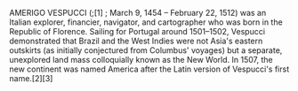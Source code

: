 AMERIGO VESPUCCI (;[1] ; March 9, 1454 – February 22, 1512) was an Italian explorer, financier, navigator, and cartographer who was born in the Republic of Florence. Sailing for Portugal around 1501–1502, Vespucci demonstrated that Brazil and the West Indies were not Asia's eastern outskirts (as initially conjectured from Columbus' voyages) but a separate, unexplored land mass colloquially known as the New World. In 1507, the new continent was named America after the Latin version of Vespucci's first name.[2][3]
